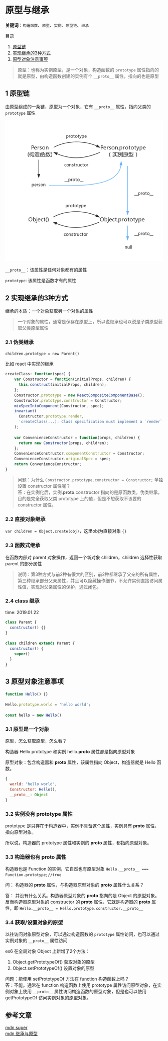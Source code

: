 # 原型与继承

**关键词**：`构造函数`、`原型`、`实例`、`原型链`、`继承`

目录

1. [原型链](#1-原型链)
2. [实现继承的3种方式](#2-实现继承的3种方式)
3. [原型对象注意事项](#3-原型对象注意事项)

> 原型：也称为实例原型，是一个对象，构造函数的 `prototype` 属性指向的就是原型，由构造函数创建的实例有个 `__proto__` 属性，指向的也是原型

## 1 原型链

由原型组成的一条链，原型为一个对象，它有 `__proto__` 属性，指向父类的 `prototype` 属性

![prototype](../images/prototype.png)

`__proto__`：该属性是任何对象都有的属性

`prototype`: 该属性是函数才有的属性

## 2 实现继承的3种方式

继承的本质：一个对象获取另一个对象的属性

> 一个对象的属性，通常是保存在原型上，所以说继承也可以说是子类原型获取父类原型属性

### 2.1 伪类继承

`children.prototype = new Parent()`

比如 react 中实现的继承

```javascript
createClass: function(spec) {
    var Constructor = function(initialProps, children) {
      this.construct(initialProps, children);
    };
    Constructor.prototype = new ReactCompositeComponentBase();
    Constructor.prototype.constructor = Constructor;
    mixSpecIntoComponent(Constructor, spec);
    invariant(
      Constructor.prototype.render,
      'createClass(...): Class specification must implement a `render` method.'
    );

    var ConvenienceConstructor = function(props, children) {
      return new Constructor(props, children);
    };
    ConvenienceConstructor.componentConstructor = Constructor;
    ConvenienceConstructor.originalSpec = spec;
    return ConvenienceConstructor;
}
```

> 问题：为什么 `Constructor.prototype.constructor = Constructor;` 单独设置 constructor 属性呢？  
> 答：在实例化后，实例.__proto__.constructor 指向的是原函数类。伪类继承，目的是完全获取父类 prototype 上的值，但是不想获取不该要的 constructor 属性。

### 2.2 直接对象继承

 `var children = Object.create(obj)`，这里obj为直接对象 `{}`

### 2.3 函数式继承

在函数内部对 parent 对象操作，返回一个新对象 children，children 选择性获取 parent 的部分属性

> 说明：第3种方式与前2种有很大的区别，前2种都继承了父亲的所有属性，第三种继承部分父亲属性，并且可以隐藏操作细节，不允许实例直接访问属性值，实现对父亲属性的保护，通过闭包。

### 2.4 class 继承

time: 2019.01.22

```javascript
class Parent {
  constructor() {}
}

class children extends Parent {
  constructor() {
    super()
  }
}
```

## 3 原型对象注意事项

```javascript
function Hello() {}

Hello.prototype.world = 'hello world';

const hello = new Hello()
```

### 3.1 原型是一个对象

原型，怎么获取原型，怎么看？

构造器 Hello.prototype 和实例 hello.__proto__ 属性都是指向原型对象

原型对象：包含构造器和 __proto__ 属性，该属性指向 Object，构造器就是 Hello 函数。

```javascript
{
  world: "hello world",
  Constructor: Hello(),
  __proto__: Object
}
```

### 3.2 实例没有 prototype 属性

prototype 是只存在于构造器中，实例不具备这个属性，实例具有 __proto__ 属性，指向原型对象。

所以说，构造器的 prototype 属性和实例的 __proto__ 属性，都指向原型对象。

### 3.3 构造器也有 __proto__ 属性

构造器也是 Function 的实例，它自然也有原型对象 `Hello.__proto__ === Function.prototype;//true`

问： 构造器的 __proto__ 属性，与构造器原型对象的 __proto__ 属性什么关系？

答： 并没有什么关系。构造器原型对象的 __proto__ 指向的是 Object 的原型对象。反而构造器原型对象的 constructor 的 __proto__ 属性，它就是构造器的 __proto__ 属性，即 `Hello.__proto__ = Hello.prototype.constructor.__proto__`

### 3.4 获取/设置对象的原型

以往访问对象原型对象，可以通过构造函数的 `prototype` 属性访问，也可以通过实例对象的 `__proto__` 属性访问

es6 在全局对象 Object 上新增了2个方法：

1. Object.getPrototypeOf() 获取对象的原型
2. Object.setPrototypeOf() 设置对象的原型

问题：能使用 setPrototypeOf 方法在 function 构造函数上吗？  
答：不能。通常在 function 构造函数上使用 prototype 属性访问原型对象，在实例对象上使用 `__proto__` 属性访问构造函数的原型对象，但是也可以使用 getPrototypeOf 访问实例对象的原型对象。

## 参考文章

[mdn super](https://developer.mozilla.org/zh-CN/docs/Web/JavaScript/Reference/Operators/super)  
[mdn 继承与原型](https://developer.mozilla.org/zh-CN/docs/Web/JavaScript/Inheritance_and_the_prototype_chain)
